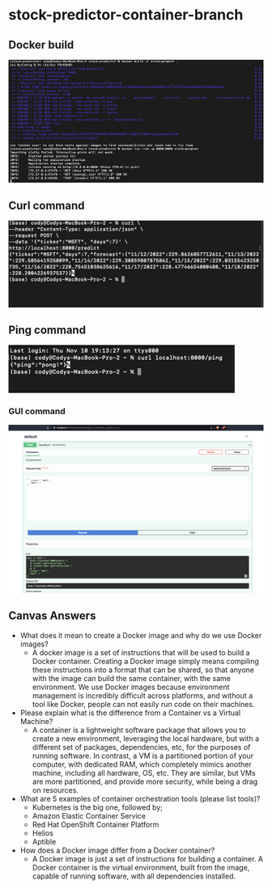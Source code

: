 # stock-predictor-container-branch

## Docker build

![image](img/docker_build.png)
## Curl command

![image](img/curl_command.png)

## Ping command

![image](img/ping.png)

### GUI command

![image](img/gui.png)

## Canvas Answers
- What does it mean to create a Docker image and why do we use Docker images?
  - A docker image is a set of instructions that will be used to build a Docker container. Creating a Docker image simply means compiling these instructions into a format that can be shared, so that anyone with the image can build the same container, with the same environment. We use Docker images because environment management is incredibly difficult across platforms, and without a tool like Docker, people can not easily run code on their machines.
- Please explain what is the difference from a Container vs a Virtual Machine?
  - A container is a lightweight software package that allows you to create a new environment, leveraging the local hardware, but with a different set of packages, dependencies, etc, for the purposes of running software. In contrast, a VM is a partitioned portion of your computer, with dedicated RAM, which completely mimics another machine, including all hardware, OS, etc. They are similar, but VMs are more partitioned, and provide more security, while being a drag on resources.
- What are 5 examples of container orchestration tools (please list tools)?
  - Kubernetes is the big one, followed by;
  - Amazon Elastic Container Service
  - Red Hat OpenShift Container Platform
  - Helios
  - Aptible
- How does a Docker image differ from a Docker container?
  - A Docker image is just a set of instructions for building a container. A Docker container is the virtual environment, built from the image, capable of running software, with all dependencies installed.